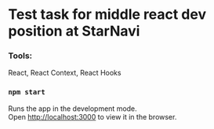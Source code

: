 # Test task for middle react dev position at StarNavi 

### Tools: 
React, React Context, React Hooks 

### `npm start`

Runs the app in the development mode.\
Open [http://localhost:3000](http://localhost:3000) to view it in the browser.
